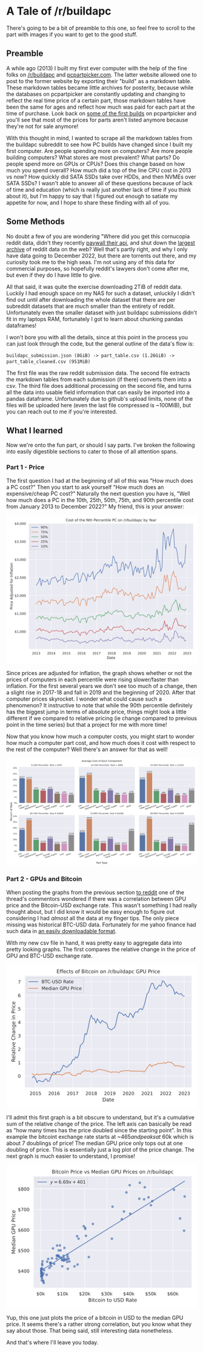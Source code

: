 # A Tale of /r/buildapc

There's going to be a bit of preamble to this one, so feel free to scroll to the part with images if you want to get to the good stuff.

## Preamble

A while ago (2013) I built my first ever computer with the help of the fine folks on [/r/buildapc](https://reddit.com/r/buildapc) and [pcpartpicker.com](https://pcpartpicker.com). The latter website allowed one to post to the former website by exporting their "build" as a markdown table. These markdown tables became little archives for posterity, because while the databases on pcpartpicker are constantly updating and changing to reflect the real time price of a certain part, those markdown tables have been the same for ages and reflect how much was paid for each part at the time of purchase. Look back on [some of the first builds](https://pcpartpicker.com/builds/#sort=-recent&page=1) on pcpartpicker and you'll see that most of the prices for parts aren't listed anymore because they're not for sale anymore!

With this thought in mind, I wanted to scrape all the markdown tables from the buildapc subreddit to see how PC builds have changed since I built my first computer. Are people spending more on computers? Are more people building computers? What stores are most prevalent? What parts? Do people spend more on GPUs or CPUs? Does this change based on how much you spend overall? How much did a top of the line CPU cost in 2013 vs now? How quickly did SATA SSDs take over HDDs, and then NVMEs over SATA SSDs? I wasn't able to answer all of these questions because of lack of time and education (which is really just another lack of time if you think about it), but I'm happy to say that I figured out enough to satiate my appetite for now, and I hope to share these finding with all of you.

## Some Methods

No doubt a few of you are wondering "Where did you get this cornucopia reddit data, didn't they recently [paywall their api](https://www.reddit.com/r/reddit/comments/12qwagm/an_update_regarding_reddits_api/), and shut down the [largest archive](https://www.reddit.com/r/modnews/comments/134tjpe/reddit_data_api_update_changes_to_pushshift_access/) of reddit data on the web? Well that's partly right, and why I only have data going to December 2022, but there are torrents out there, and my curiosity took me to the high seas. I'm not using any of this data for commercial purposes, so hopefully reddit's lawyers don't come after me, but even if they do I have little to give. 

All that said, it was quite the exercise downloading 2TiB of reddit data. Luckily I had enough space on my NAS for such a dataset, unluckily I didn't find out until after downloading the whole dataset that there are per subreddit datasets that are *much* smaller than the entirety of reddit. Unfortunately even the smaller dataset with just buildapc submissions didn't fit in my laptops RAM, fortunately I got to learn about chunking pandas dataframes!

I won't bore you with all the details, since at this point in the process you can just look through the code, but the general outline of the data's flow is:

    buildapc_submission.json (8GiB) -> part_table.csv (1.26GiB) -> part_table_cleaned.csv (951MiB)

The first file was the raw reddit submission data. The second file extracts the markdown tables from each submission (if there) converts them into a csv. The third file does additional processing on the second file, and turns all the data into usable field information that can easily be imported into a pandas dataframe. Unfortunately due to github's upload limits, none of the files will be uploaded here (even the last file compressed is ~100MiB), but you can reach out to me if you're interested.

## What I learned

Now we're onto the fun part, or should I say parts. I've broken the following into easily digestible sections to cater to those of all attention spans.

### Part 1 - Price

The first question I had at the beginning of all of this was "How much does a PC cost?" Then you start to ask yourself "How much does an expensive/cheap PC cost?" Naturally the next question you have is, "Well how much does a PC in the 10th, 25th, 50th, 75th, and 90th percentile cost from January 2013 to December 2022?" My friend, this is your answer:

![Price percentiles across time](Images/quantile_year.svg)

Since prices are adjusted for inflation, the graph shows whether or not the prices of computers in each percentile were rising slower/faster than inflation. For the first several years we don't see too much of a change, then a slight rise in 2017-18 and fall in 2019 and the beginning of 2020. After that computer prices skyrocket. I wonder what could cause such a phenomenon? It instructive to note that while the 90th percentile definitely has the biggest jump in terms of absolute price, things might look a little different if we compared to relative pricing (ie change compared to previous point in the time series) but that a project for me with more time!

Now that you know how much a computer costs, you might start to wonder how much a computer part cost, and how much does it cost with respect to the rest of the computer? Well there's an answer for that as well!

![Price part percentiles](Images/Part_Breakdown.svg)

### Part 2 - GPUs and Bitcoin

When posting the graphs from the previous section [to reddit](https://www.reddit.com/r/dataisbeautiful/comments/16hlqbf/a_10_year_price_breakdown_of_computers_posted_to/) one of the thread's commentors wondered if there was a correlation between GPU price and the Bitcoin-USD exchange rate. This wasn't something I had really thought about, but I did know it would be easy enough to figure out considering I had *almost* all the data at my finger tips. The only piece missing was historical BTC-USD data. Fortunately for me yahoo finance had such data in [an easily downloadable format](https://finance.yahoo.com/quote/BTC-USD/history?period1=1410825600&period2=1695168000&interval=1d&filter=history&frequency=1d&includeAdjustedClose=true). 

With my new csv file in hand, it was pretty easy to aggregate data into pretty looking graphs. The first compares the relative change in the price of GPU and BTC-USD exchange rate.

![Change in Bitcoin exchange rate and median GPU price](Images/Relative_Change_in_BTC_&_GPU.svg)

I'll admit this first graph is a bit obscure to understand, but it's a cumulative sum of the relative change of the price. The left axis can basically be read as "how many times has the price doubled since the starting point". In this example the bitcoint exchange rate starts at ~$465 and peaks at ~$60k which is about 7 doublings of price! The median GPU price only tops out at one doubling of price. This is essentially just a log plot of the price change. The next graph is much easier to understand, I promise!

![Bitcoin exchange rate vs median GPU price scatterplot](Images/BTC_vs_Median_GPU.svg)

Yup, this one just plots the price of a bitcoin in USD to the median GPU price. It seems there's a rather strong correlation, but you know what they say about those. That being said, still interesting data nonetheless.
 

And that's where I'll leave you today.
